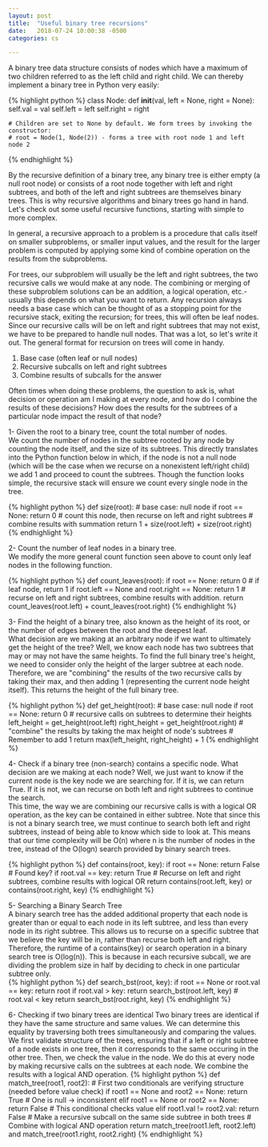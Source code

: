```yaml
---
layout: post
title:  "Useful binary tree recursions"
date:   2018-07-24 10:00:38 -0500
categories: cs

---
```

A binary tree data structure consists of nodes which have a maximum of two children referred to as the left child and right child. We can thereby implement a binary tree in Python very easily: 

{% highlight python %}
class Node: 
	def __init__(val, left = None, right = None): 
		self.val = val 
		self.left = left 
		self.right = right 

	# Children are set to None by default. We form trees by invoking the constructor: 
	# root = Node(1, Node(2)) - forms a tree with root node 1 and left node 2 
{% endhighlight %}

By the recursive definition of a binary tree, any binary tree is either empty (a null root node) or consists of a root node together with left and right subtrees, and both of the left and right subtrees are themselves binary trees. This is why recursive algorithms and binary trees go hand in hand. Let's check out some useful recursive functions, starting with simple to more complex.   

In general, a recursive approach to a problem is a procedure that calls itself on smaller subproblems, or smaller input values, and the result for the larger problem is computed by applying some kind of combine operation on the results from the subproblems.  

 For trees, our subproblem will usually be the left and right subtrees, the two recursive calls we would make at any node. The combining or merging of these subproblem solutions can be an addition, a logical operation, etc.- usually this depends on what you want to return. Any recursion always needs a base case which can be thought of as a stopping point for the recursive stack, exiting the recursion; for trees, this will often be leaf nodes. Since our recursive calls will be on left and right subtrees that may not exist, we have to be prepared to handle null nodes. That was a lot, so let's write it out. The general format for recursion on trees will come in handy. 

1. Base case (often leaf or null nodes)
2. Recursive subcalls on left and right subtrees 
3. Combine results of subcalls for the answer 

Often times when doing these problems, the question to ask is, what decision or operation am I making at every node, and how do I combine the results of these decisions? How does the results for the subtrees of a particular node impact the result of that node?

1- Given the root to a binary tree, count the total number of nodes.  
We count the number of nodes in the subtree rooted by any node by counting the node itself, and the size of its subtrees. This directly translates into the Python function below in which, if the node is not a null node (which will be the case when we recurse on a nonexistent left/right child) we add 1 and proceed to count the subtrees. Though the function looks simple, the recursive stack will ensure we count every single node in the tree.   

{% highlight python %}
def size(root): 
	# base case: null node 
	if root == None: 
		return 0 
	# count this node, then recurse on left and right subtrees
	# combine results with summation
	return 1 + size(root.left) + size(root.right)
{% endhighlight %}   


2- Count the number of leaf nodes in a binary tree.   
We modify the more general count function seen above to count only leaf nodes in the following function.    

{% highlight python %}
def count_leaves(root): 
	if root == None: 
		return 0 
	# if leaf node, return 1
	if root.left == None and root.right == None: 
		return 1
	# recurse on left and right subtrees, combine results with addition.
	return count_leaves(root.left) + count_leaves(root.right)
{% endhighlight %}   


3- Find the height of a binary tree, also known as the height of its root, or the number of edges between the root and the deepest leaf.   
What decision are we making at an arbitrary node if we want to ultimately get the height of the tree? Well, we know each node has two subtrees that may or may not have the same heights. To find the full binary tree's height, we need to consider only the height of the larger subtree at each node. Therefore, we are "combining" the results of the two recursive calls by taking their max, and then adding 1 (representing the current node height itself). This returns the height of the full binary tree.   

{% highlight python %}
def get_height(root):
	# base case: null node 
	if root == None: 
		return 0 
	# recursive calls on subtrees to determine their heights
	left_height = get_height(root.left)
	right_height = get_height(root.right)
	# "combine" the results by taking the max height of node's subtrees
	# Remember to add 1
	return max(left_height, right_height) + 1
{% endhighlight %}   

4- Check if a binary tree (non-search) contains a specific node. 
What decision are we making at each node? Well, we just want to know if the current node is the key node we are searching for. If it is, we can return True. If it is not, we can recurse on both left and right subtrees to continue the search.   
This time, the way we are combining our recursive calls is with a logical OR operation, as the key can be contained in either subtree. Note that since this is not a binary search tree, we must continue to search both left and right subtrees, instead of being able to know which side to look at. This means that our time complexity will be O(n) where n is the number of nodes in the tree, instead of the O(logn) search provided by binary search trees. 

{% highlight python %}
def contains(root, key): 
	if root == None: 
		return False 
	# Found key?
	if root.val == key: 
		return True 
	# Recurse on left and right subtrees, combine results with logical OR 
	return contains(root.left, key) or contains(root.right, key)
{% endhighlight %}   

5- Searching a Binary Search Tree  
A binary search tree has the added additional property that each node is greater than or equal to each node in its left subtree, and less than every node in its right subtree. This allows us to recurse on a specific subtree that we believe the key will be in, rather than recurse both left and right. Therefore, the runtime of a contains(key) or search operation in a binary search tree is O(log(n)). This is because in each recursive subcall, we are dividing the problem size in half by deciding to check in one particular subtree only.   
{% highlight python %}
def search_bst(root, key): 
	if root == None or root.val == key: 
		return root 
	if root.val > key: 
		return search_bst(root.left, key)
	# root.val < key
	return search_bst(root.right, key)
{% endhighlight %}   

6- Checking if two binary trees are identical 
Two binary trees are identical if they have the same structure and same values. We can determine this equality by traversing both trees simultaneously and comparing the values. We first validate structure of the trees, ensuring that if a left or right subtree of a node exists in one tree, then it corresponds to the same occuring in the other tree. Then, we check the value in the node. We do this at every node by making recursive calls on the subtrees at each node. We combine the results with a logical AND operation. 
{% highlight python %}
def match_tree(root1, root2): 
	# First two conditionals are verifying structure (needed before value check)
	if root1 == None and root2 == None: 
		return True 
	# One is null -> inconsistent 
	elif root1 == None or root2 == None: 
		return False
	# This conditional checks value 
	elif root1.val != root2.val: 
		return False
	# Make a recursive subcall on the same side subtree in both trees
	# Combine with logical AND operation 
	return match_tree(root1.left, root2.left) and match_tree(root1.right, root2.right)
{% endhighlight %}   

